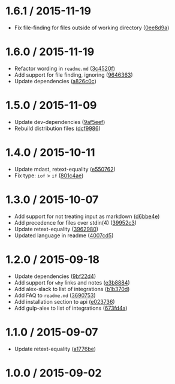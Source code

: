 <!--mdast setext-->

<!--lint disable no-multiple-toplevel-headings-->

1.6.1 / 2015-11-19
==================

*   Fix file-finding for files outside of working directory ([0ee8d9a](https://github.com/wooorm/alex/commit/0ee8d9a))

1.6.0 / 2015-11-19
==================

*   Refactor wording in `readme.md` ([3c4520f](https://github.com/wooorm/alex/commit/3c4520f))
*   Add support for file finding, ignoring ([9646363](https://github.com/wooorm/alex/commit/9646363))
*   Update dependencies ([a826c0c](https://github.com/wooorm/alex/commit/a826c0c))

1.5.0 / 2015-11-09
==================

*   Update dev-dependencies ([9af5eef](https://github.com/wooorm/alex/commit/9af5eef))
*   Rebuild distribution files ([dcf9986](https://github.com/wooorm/alex/commit/dcf9986))

1.4.0 / 2015-10-11
==================

*   Update mdast, retext-equality ([e550762](https://github.com/wooorm/alex/commit/e550762))
*   Fix type: `iof` > `if` ([801c4ae](https://github.com/wooorm/alex/commit/801c4ae))

1.3.0 / 2015-10-07
==================

*   Add support for not treating input as markdown ([d6bbe4e](https://github.com/wooorm/alex/commit/d6bbe4e))
*   Add precedence for files over stdin(4) ([39952c3](https://github.com/wooorm/alex/commit/39952c3))
*   Update retext-equality ([3962980](https://github.com/wooorm/alex/commit/3962980))
*   Updated language in readme ([4007cd5](https://github.com/wooorm/alex/commit/4007cd5))

1.2.0 / 2015-09-18
==================

*   Update dependencies ([9bf22d4](https://github.com/wooorm/alex/commit/9bf22d4))
*   Add support for `why` links and notes ([e3b8884](https://github.com/wooorm/alex/commit/e3b8884))
*   Add alex-slack to list of integrations ([b1b370d](https://github.com/wooorm/alex/commit/b1b370d))
*   Add FAQ to `readme.md` ([3690753](https://github.com/wooorm/alex/commit/3690753))
*   Add installation section to api ([e023736](https://github.com/wooorm/alex/commit/e023736))
*   Add gulp-alex to list of integrations ([673fd4a](https://github.com/wooorm/alex/commit/673fd4a))

1.1.0 / 2015-09-07
==================

*   Update retext-equality ([a1776be](https://github.com/wooorm/alex/commit/a1776be))

1.0.0 / 2015-09-02
==================

